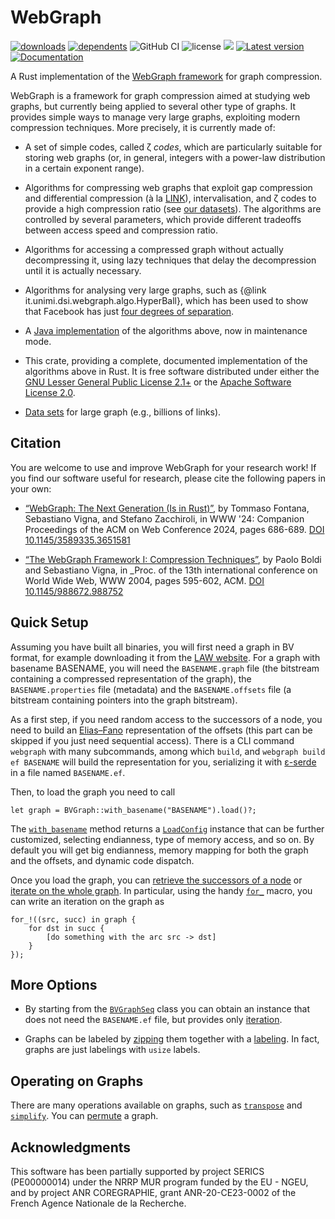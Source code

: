 # WebGraph

[![downloads](https://img.shields.io/crates/d/webgraph)](https://crates.io/crates/webgraph)
[![dependents](https://img.shields.io/librariesio/dependents/cargo/webgraph)](https://crates.io/crates/webgraph/reverse_dependencies)
![GitHub CI](https://github.com/vigna/webgraph-rs/actions/workflows/rust.yml/badge.svg)
![license](https://img.shields.io/crates/l/webgraph)
[![](https://tokei.rs/b1/github/vigna/webgraph-rs)](https://github.com/vigna/webgraph-rs)
[![Latest version](https://img.shields.io/crates/v/webgraph.svg)](https://crates.io/crates/webgraph)
[![Documentation](https://docs.rs/webgraph/badge.svg)](https://docs.rs/webgraph)

A Rust implementation of the [WebGraph framework] for graph compression.

WebGraph is a framework for graph compression aimed at studying web graphs, but
currently being applied to several other type of graphs. It
provides simple ways to manage very large graphs, exploiting modern compression
techniques. More precisely, it is currently made of:

- A set of simple codes, called ζ _codes_, which are particularly suitable for
  storing web graphs (or, in general, integers with a power-law distribution in a
  certain exponent range).

- Algorithms for compressing web graphs that exploit gap compression and
  differential compression (à la
  [LINK](http://www.hpl.hp.com/techreports/Compaq-DEC/SRC-RR-175.html)),
  intervalisation, and ζ codes to provide a high compression ratio (see [our
  datasets](http://law.di.unimi.it/datasets.php)). The algorithms are controlled
  by several parameters, which provide different tradeoffs between access speed
  and compression ratio.

- Algorithms for accessing a compressed graph without actually decompressing
  it, using lazy techniques that delay the decompression until it is actually
  necessary.

- Algorithms for analysing very large graphs, such as {@link
  it.unimi.dsi.webgraph.algo.HyperBall}, which has been used to show that
  Facebook has just [four degrees of
  separation](http://vigna.di.unimi.it/papers.php#BBRFDS).

- A [Java implementation](http://webgraph.di.unimi.it/) of the algorithms above,
  now in maintenance mode.

- This crate, providing a complete, documented implementation of the algorithms
  above in Rust. It is free software distributed under either the  [GNU Lesser
  General Public License
  2.1+](https://www.gnu.org/licenses/old-licenses/lgpl-2.1.html) or the [Apache
  Software License 2.0](https://www.apache.org/licenses/LICENSE-2.0).

- [Data sets](http://law.di.unimi.it/datasets.php) for large graph (e.g.,
  billions of links).

## Citation

You are welcome to use and improve WebGraph for your research work! If you find
our software useful for research, please cite the following papers in your own:

- [“WebGraph: The Next Generation (Is in
  Rust)”](http://vigna.di.unimi.it/papers.php#FVZWNG), by Tommaso Fontana,
  Sebastiano Vigna, and Stefano Zacchiroli, in WWW '24: Companion Proceedings
  of the ACM on Web Conference 2024, pages 686-689.  [DOI
  10.1145/3589335.3651581](https://dl.acm.org/doi/10.1145/3589335.3651581)

- [“The WebGraph Framework I: Compression
  Techniques”](http://vigna.di.unimi.it/papers.php#BoVWFI), by Paolo Boldi and
  Sebastiano Vigna, in _Proc. of the 13th international conference on World
  Wide Web, WWW 2004, pages 595-602, ACM. [DOI
  10.1145/988672.988752](https://dl.acm.org/doi/10.1145/988672.988752)
  
## Quick Setup

Assuming you have built all binaries, you will first need a graph in BV format,
for example downloading it from the [LAW website]. For a graph with basename
BASENAME, you will need the `BASENAME.graph` file (the bitstream containing a
compressed representation of the graph), the `BASENAME.properties` file
(metadata) and the `BASENAME.offsets` file (a bitstream containing pointers into
the graph bitstream).

As a first step, if you need random access to the successors of a node, you need
to build an [Elias–Fano] representation of the offsets (this part can be skipped
if you just need sequential access). There is a CLI command `webgraph` with many
subcommands, among which `build`, and `webgraph build ef BASENAME` will build
the representation for you, serializing it with [ε-serde] in a file
named `BASENAME.ef`.

Then, to load the graph you need to call

```[ignore]
let graph = BVGraph::with_basename("BASENAME").load()?;
```

The [`with_basename`] method returns a [`LoadConfig`] instance that can be
further customized, selecting endianness, type of memory access, and so on. By
default you will get big endianness, memory mapping for both the graph and the
offsets, and dynamic code dispatch.

Once you load the graph, you can [retrieve the successors of a node] or
[iterate on the whole graph]. In particular, using the handy [`for_`] macro,
you can write an iteration on the graph as

```[ignore]
for_!((src, succ) in graph {
    for dst in succ {
        [do something with the arc src -> dst]
    }
});
```

## More Options

- By starting from the [`BVGraphSeq`] class you can obtain an instance that does
  not need the `BASENAME.ef` file, but provides only [iteration].

- Graphs can be labeled by [zipping] them together with a [labeling]. In fact,
  graphs are just labelings with `usize` labels.

## Operating on Graphs

There are many operations available on graphs, such as [`transpose`] and
[`simplify`]. You can [permute] a graph.

## Acknowledgments

This software has been partially supported by project SERICS (PE00000014) under
the NRRP MUR program funded by the EU - NGEU, and by project ANR COREGRAPHIE,
grant ANR-20-CE23-0002 of the French Agence Nationale de la Recherche.

[`transpose`]: <https://docs.rs/webgraph/latest/webgraph/transform/transpose/index.html>
[`simplify`]: <https://docs.rs/webgraph/latest/webgraph/transform/simplify/index.html>
[`with_basename`]: <https://docs.rs/webgraph/latest/webgraph/struct.BVGraph.html#method.with_basename>
[`BVGraphSeq`]: <https://docs.rs/webgraph/latest/webgraph/struct.BVGraphSeq.html>
[`LoadConfig`]: <https://docs.rs/webgraph/latest/webgraph/struct.LoadConfig.html>
[iterate on the whole graph]: <https://docs.rs/webgraph/latest/webgraph/trait/SequentialLabeling.html#method.iter>
[zipping]: <https://docs.rs/webgraph/latest/webgraph/struct/Zip.html>
[labeling]: <https://docs.rs/webgraph/latest/webgraph/trait/SequentialLabeling.html>
[iteration]: <https://docs.rs/webgraph/latest/webgraph/trait/SequentialLabeling.html#method.iter>
[retrieve the successors of a node]: <https://docs.rs/webgraph/latest/webgraph/trait/RandomAccessGraph.html#method.successors>
[LAW website]: <http://law.di.unimi.it/>
[Elias–Fano]: <sux::dict::EliasFano>
[WebGraph framework]: <https://webgraph.di.unimi.it/>
[permute]: <https://docs.rs/webgraph/latest/webgraph/transform/permute/index.html>
[ε-serde]: <nttps://crates.io/crates/epserde/>
[`for_`]: <https://docs.rs/lender/latest/lender/macro.for_.html>
